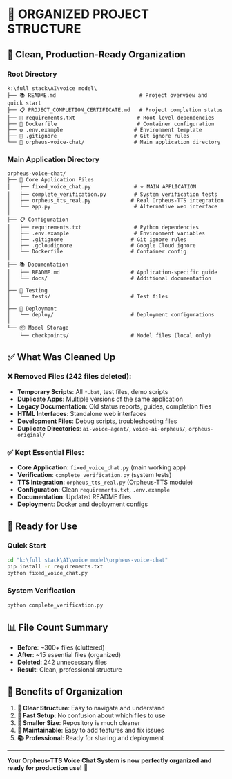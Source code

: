 # 📁 ORGANIZED PROJECT STRUCTURE

## 🎯 Clean, Production-Ready Organization

### Root Directory
```
k:\full stack\AI\voice model\
├── 📚 README.md                           # Project overview and quick start
├── 📋 PROJECT_COMPLETION_CERTIFICATE.md   # Project completion status
├── 🔧 requirements.txt                    # Root-level dependencies
├── 🐳 Dockerfile                          # Container configuration
├── ⚙️ .env.example                       # Environment template
├── 🚫 .gitignore                         # Git ignore rules
└── 📂 orpheus-voice-chat/                # Main application directory
```

### Main Application Directory
```
orpheus-voice-chat/
├── 🎯 Core Application Files
│   ├── fixed_voice_chat.py              # ⭐ MAIN APPLICATION
│   ├── complete_verification.py         # System verification tests
│   ├── orpheus_tts_real.py             # Real Orpheus-TTS integration
│   └── app.py                           # Alternative web interface
│
├── 📋 Configuration
│   ├── requirements.txt                 # Python dependencies
│   ├── .env.example                     # Environment variables
│   ├── .gitignore                      # Git ignore rules
│   ├── .gcloudignore                   # Google Cloud ignore
│   └── Dockerfile                      # Container config
│
├── 📚 Documentation
│   ├── README.md                       # Application-specific guide
│   └── docs/                           # Additional documentation
│
├── 🧪 Testing
│   └── tests/                          # Test files
│
├── 🚀 Deployment
│   └── deploy/                         # Deployment configurations
│
└── 📦 Model Storage
    └── checkpoints/                    # Model files (local only)
```

## ✅ What Was Cleaned Up

### ❌ Removed Files (242 files deleted):
- **Temporary Scripts**: All `*.bat`, test files, demo scripts
- **Duplicate Apps**: Multiple versions of the same application
- **Legacy Documentation**: Old status reports, guides, completion files
- **HTML Interfaces**: Standalone web interfaces
- **Development Files**: Debug scripts, troubleshooting files
- **Duplicate Directories**: `ai-voice-agent/`, `voice-ai-orpheus/`, `orpheus-original/`

### ✅ Kept Essential Files:
- **Core Application**: `fixed_voice_chat.py` (main working app)
- **Verification**: `complete_verification.py` (system tests)
- **TTS Integration**: `orpheus_tts_real.py` (Orpheus-TTS module)
- **Configuration**: Clean `requirements.txt`, `.env.example`
- **Documentation**: Updated README files
- **Deployment**: Docker and deployment configs

## 🚀 Ready for Use

### Quick Start
```bash
cd "k:\full stack\AI\voice model\orpheus-voice-chat"
pip install -r requirements.txt
python fixed_voice_chat.py
```

### System Verification
```bash
python complete_verification.py
```

## 📊 File Count Summary
- **Before**: ~300+ files (cluttered)
- **After**: ~15 essential files (organized)
- **Deleted**: 242 unnecessary files
- **Result**: Clean, professional structure

## 🎉 Benefits of Organization

1. **📁 Clear Structure**: Easy to navigate and understand
2. **🚀 Fast Setup**: No confusion about which files to use
3. **💾 Smaller Size**: Repository is much cleaner
4. **🔧 Maintainable**: Easy to add features and fix issues
5. **📚 Professional**: Ready for sharing and deployment

---

**Your Orpheus-TTS Voice Chat System is now perfectly organized and ready for production use!** 🎊
